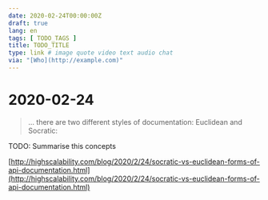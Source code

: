 ```yaml
---
date: 2020-02-24T00:00:00Z
draft: true
lang: en
tags: [ TODO_TAGS ]
title: TODO_TITLE
type: link # image quote video text audio chat
via: "[Who](http://example.com)"
---
```



# 2020-02-24

> … there are two different styles of documentation: Euclidean and Socratic:

TODO: Summarise this concepts

[http://highscalability.com/blog/2020/2/24/socratic-vs-euclidean-forms-of-api-documentation.html](http://highscalability.com/blog/2020/2/24/socratic-vs-euclidean-forms-of-api-documentation.html)

